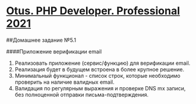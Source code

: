 [Otus. PHP Developer. Professional 2021](https://otus.ru/lessons/razrabotchik-php/?int_source=courses_catalog&int_term=programming)
==============================

##Домашнее задание №5.1

####Приложение верификации email

1. Реализовать приложение (сервис/функцию) для верификации email.
2. Реализация будет в будущем встроена в более крупное решение.
3. Минимальный функционал - список строк, которые необходимо проверить на наличие валидных email.
4. Валидация по регулярным выражения и проверке DNS mx записи, без полноценной отправки письма-подтверждения.
